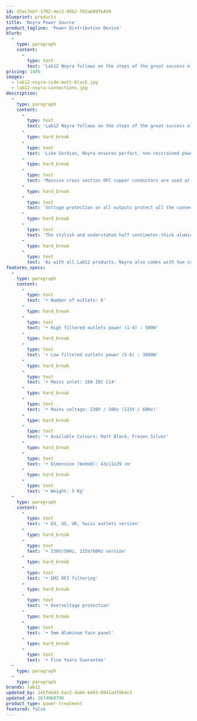 ```yaml
---
id: d3ac7ebf-1702-4ec3-99b2-f02a609fb459
blueprint: products
title: 'Noyra Power Source'
product_tagline: 'Power Distribution Device'
blurb:
  -
    type: paragraph
    content:
      -
        type: text
        text: 'Lab12 Noyra follows on the steps of the great success of the multiple awards winning Lab12 Gordian power conditioner/distributor. With Noyra, we have managed to encapsulate Gordian’s mighty core and DNA in a simpler and more straightforward package.'
pricing: 1495
images:
  - lab12-noyra-side-matt-black.jpg
  - lab12-noyra-connections.jpg
description:
  -
    type: paragraph
    content:
      -
        type: text
        text: 'Lab12 Noyra follows on the steps of the great success of the multiple awards winning Lab12 Gordian power conditioner/distributor. With Noyra, we have managed to encapsulate Gordian’s mighty core and DNA in a simpler and more straightforward package.'
      -
        type: hard_break
      -
        type: text
        text: 'Like Gordian, Noyra ensures perfect, non-restrained power delivery and energy flow from all of the six power outputs of which four are high-filtered and two low- filtered.'
      -
        type: hard_break
      -
        type: text
        text: 'Massive cross section OFC copper conductors are used at all stages and the star design layout (ground, phase and neutral) ensures the absence of current loops. There are no negative sonic or power effects with Noyra, but only pure delivery of essential power to your system.'
      -
        type: hard_break
      -
        type: text
        text: 'Voltage protection on all outputs protect all the connected devices from any unwanted power spikes, which protect your valuable components.'
      -
        type: hard_break
      -
        type: text
        text: 'The stylish and understated half centimeter-thick aluminum front plate offers easy integration with the rest of your system components.'
      -
        type: hard_break
      -
        type: text
        text: 'As with all Lab12 products, Noyra also comes with two color choices of glass blasting anodizing finish.'
features_specs:
  -
    type: paragraph
    content:
      -
        type: text
        text: '• Number of outlets: 6'
      -
        type: hard_break
      -
        type: text
        text: '• High filtered outlets power (1-4) : 500W'
      -
        type: hard_break
      -
        type: text
        text: '• Low filtered outlets power (5-6) : 3000W'
      -
        type: hard_break
      -
        type: text
        text: '• Mains inlet: 16A IEC C14'
      -
        type: hard_break
      -
        type: text
        text: '• Mains voltage: 230V / 50Hz (115V / 60Hz)'
      -
        type: hard_break
      -
        type: text
        text: '• Available Colours: Matt Black, Frozen Silver'
      -
        type: hard_break
      -
        type: text
        text: '• Dimension (WxHxD): 43x11x29 cm'
      -
        type: hard_break
      -
        type: text
        text: '• Weight: 5 Kg'
  -
    type: paragraph
    content:
      -
        type: text
        text: '• EU, US, UK, Swiss outlets version'
      -
        type: hard_break
      -
        type: text
        text: '• 230V/50Hz, 115V/60Hz version'
      -
        type: hard_break
      -
        type: text
        text: '• EMI RFI filtering'
      -
        type: hard_break
      -
        type: text
        text: '• Overvoltage protection'
      -
        type: hard_break
      -
        type: text
        text: '• 5mm Aluminum face panel'
      -
        type: hard_break
      -
        type: text
        text: '• Five Years Guarantee'
  -
    type: paragraph
  -
    type: paragraph
brands: lab12
updated_by: 1e5fda92-5ac2-4abb-b403-8041edf0b4c3
updated_at: 1674068790
product_type: power-treatment
featured: false
---
```

